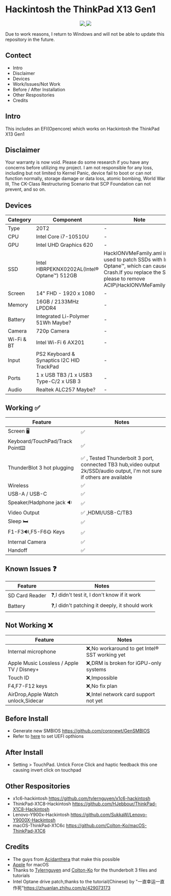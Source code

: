 # Hackintosh the ThinkPad X13 Gen1

<p align="center">
    <a href="https://www.apple.com/macos/ventura/">
        <img src="https://img.shields.io/badge/macOS-Ventura_13.2-orange.svg"/>
    </a>
    <a href="https://github.com/acidanthera/OpenCorePkg">
        <img src="https://img.shields.io/badge/OpenCore-0.9.2-blue.svg"/>
    </a>
</p>

Due to work reasons, I return to Windows and will not be able to update this repository in the future.

## Contect

- Intro
- Disclaimer
- Devices
- Work/Issues/Not Work
- Before / After Installation
- Other Respositories
- Credits

## Intro

This includes an EFI(Opencore) which works on Hackintosh the ThinkPad X13 Gen1

## Disclaimer

Your warranty is now void. Please do some research if you have any concerns before utilizing my project. I am not responsible for any loss, including but not limited to Kernel Panic, device fail to boot or can not function normally, storage damage or data loss, atomic bombing, World War III, The CK-Class Restructuring Scenario that SCP Foundation can not prevent, and so on.

## Devices

| Category  | Component                                       | Note                                                         |
| --------- | ----------------------------------------------- | ------------------------------------------------------------ |
| Type | 20T2 | - |
| CPU | Intel Core i7-10510U | - |
| GPU | Intel UHD Graphics 620| - |
| SSD | Intel HBRPEKNX0202AL(Intel® Optane™) 512GB| HackIONVMeFamily.aml is used to patch SSDs with Intel Optane™, which can cause Crash.If you replace the SSD, please to remove ACIP\HackIONVMeFamily.aml|
| Screen | 14" FHD - 1920 x 1080 | - |
| Memory | 16GB / 2133MHz LPDDR4 | - |
| Battery | Integrated Li-Polymer 51Wh Maybe? | - |
| Camera | 720p Camera | - |
| Wi-Fi & BT | Intel Wi-Fi 6 AX201 | - |
| Input | PS2 Keyboard & Synaptics I2C HID TrackPad | - |
| Ports | 1 x USB TB3 /1 x USB3 Type-C/2 x USB 3| - |
| Audio | Realtek ALC257 Maybe? | - |

## Working ✅

| Feature | Notes |
| --------- | ----------------------------------------------- |
| Screen 🖥 | ✅ |
| Keyboard/TouchPad/Track Point⌨️| ✅ |
| ThunderBlot 3 hot plugging | ✅ , Tested Thunderbolt 3 port, connected TB3 hub,video output 2k/SSD/audio output, I'm not sure if others are available|
| Wireless | ✅ |
| USB-A / USB-C | ✅|
| Speaker/Hadphone jack 🔉| ✅ |
| Video Output | ✅ ,HDMI/USB-C/TB3 |
| Sleep 🛏️ | ✅ |
| F1-F3🔊,F5-F6🌞 Keys|✅|
| Internal Camera|✅|
| Handoff |✅|

## Known Issues ❓

| Feature | Notes |
| --------- | ----------------------------------------------- |
| SD Card Reader| ❓,I didn't test it, I don't know if it work|
| Battery | ❓,I didn't patching it deeply, it should work|

## Not Working ❌

| Feature | Notes |
| --------- | ----------------------------------------------- |
| Internal microphone|❌,No workaround to get Intel® SST working yet|
| Apple Music Lossless / Apple TV / Disney+ |❌,DRM is broken for iGPU-only systems|
| Touch ID|❌,Impossible|
| F4,F7-F12 keys|❌,No fix plan|
| AirDrop,Apple Watch unlock,Sidecar|❌,Intel network card support not yet|

## Before Install

- Generate new SMBIOS <https://github.com/corpnewt/GenSMBIOS>
- Refer to [here](https://github.com/Colton-Ko/macOS-ThinkPad-X1C6#uefi-setup-configuration) to set UEFI opthions

## After Install

- Setting > TouchPad. Untick Force Click and haptic feedback this one causing invert click on touchpad

## Other Respositories

- x1c6-hackintosh <https://github.com/tylernguyen/x1c6-hackintosh>
- ThinkPad-X1C8-Hackintosh <https://github.com/HJebbour/ThinkPad-X1C8-Hackintosh>
- Lenovo-Y900x-Hackintosh <https://github.com/SukkaW/Lenovo-Y9000X-Hackintosh>
- macOS-ThinkPad-X1C6c <https://github.com/Colton-Ko/macOS-ThinkPad-X1C6>

## Credits

- The guys from [Acidanthera](https://github.com/acidanthera) that make this possible
- [Apple](http://apple.com) for macOS
- Thanks to [Tylernguyen](https://github.com/tylernguyen/) and [Colton-Ko](https://github.com/Colton-Ko) for the thunderbolt 3 files and tutorials
- Intel Optane drive patch,thanks to the tutorial(Chinese) by "一直幸运一直作死"<https://zhuanlan.zhihu.com/p/429073173>

